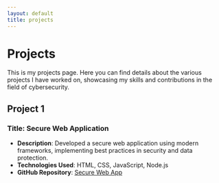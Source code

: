 ```yaml
---
layout: default
title: projects
---
```


# Projects
This is my projects page. Here you can find details about the various projects I have worked on, showcasing my skills and contributions in the field of cybersecurity.

## Project 1
### Title: Secure Web Application
- **Description**: Developed a secure web application using modern frameworks, implementing best practices in security and data protection.
- **Technologies Used**: HTML, CSS, JavaScript, Node.js
- **GitHub Repository**: [Secure Web App](https://google.com)